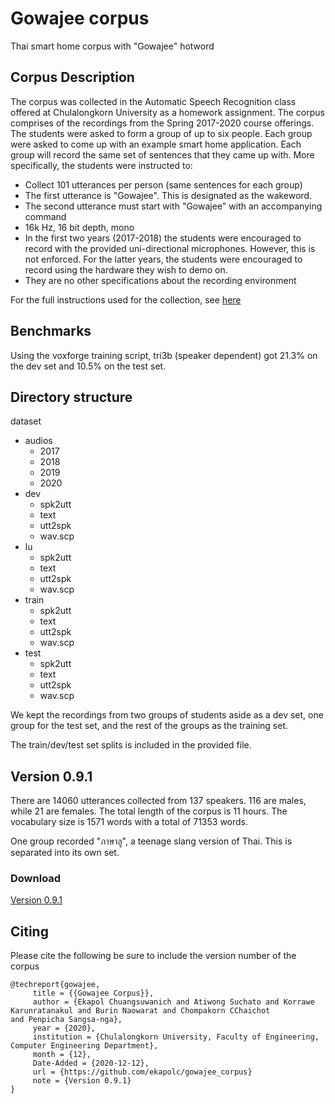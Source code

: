 # Gowajee corpus
Thai smart home corpus with "Gowajee" hotword

## Corpus Description

The corpus was collected in the Automatic Speech Recognition class offered at Chulalongkorn University as a homework assignment. The corpus comprises of the recordings from the Spring 2017-2020 course offerings. The students were asked to form a group of up to six people. Each group were asked to come up with an example smart home application. Each group will record the same set of sentences that they came up with. More specifically, the students were instructed to:

* Collect 101 utterances per person (same sentences for each group)
* The first utterance is "Gowajee". This is designated as the wakeword.
* The second utterance must start with "Gowajee" with an accompanying command
* 16k Hz, 16 bit depth, mono
* In the first two years (2017-2018) the students were encouraged to record with the provided uni-directional microphones. However, this is not enforced. For the latter years, the students were encouraged to record using the hardware they wish to demo on.
* They are no other specifications about the recording environment

For the full instructions used for the collection, see [here](https://github.com/ekapolc/ASR_course/tree/master/HW3)

## Benchmarks

Using the voxforge training script, tri3b (speaker dependent) got 21.3% on the dev set and 10.5% on the test set.

## Directory structure

dataset
* audios
    * 2017 
    * 2018
    * 2019
    * 2020
* dev
    * spk2utt
    * text
    * utt2spk
    * wav.scp
* lu
    * spk2utt
    * text
    * utt2spk
    * wav.scp
* train
    * spk2utt
    * text
    * utt2spk
    * wav.scp
* test
    * spk2utt
    * text
    * utt2spk
    * wav.scp

We kept the recordings from two groups of students aside as a dev set, one group for the test set, and the rest of the groups as the training set.

The train/dev/test set splits is included in the provided file.

## Version 0.9.1

There are 14060 utterances collected from 137 speakers. 116 are males, while 21 are females. The total length of the corpus is 11 hours. The vocabulary size is 1571 words with a total of 71353 words.

One group recorded "ภาษาลู", a teenage slang version of Thai. This is separated into its own set.

### Download

[Version 0.9.1](https://drive.google.com/file/d/10AuYzEUz6EYFFJT_y4SUNBVf3tT8WPrW/view?usp=sharing)

## Citing

Please cite the following be sure to include the version number of the corpus

```
@techreport{gowajee,
     title = {{Gowajee Corpus}},
     author = {Ekapol Chuangsuwanich and Atiwong Suchato and Korrawe Karunratanakul and Burin Naowarat and Chompakorn CChaichot
and Penpicha Sangsa-nga},
     year = {2020},
     institution = {Chulalongkorn University, Faculty of Engineering, Computer Engineering Department},
     month = {12},
     Date-Added = {2020-12-12},
     url = {https://github.com/ekapolc/gowajee_corpus}
     note = {Version 0.9.1}
}
```

